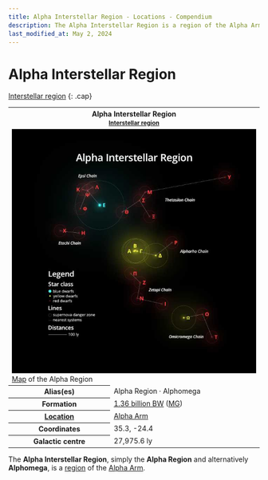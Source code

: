 ```yaml
---
title: Alpha Interstellar Region - Locations - Compendium
description: The Alpha Interstellar Region is a region of the Alpha Arm
last_modified_at: May 2, 2024
---
```


# Alpha Interstellar Region
[Interstellar region](/compendium/locations/#interstellar-regions)
{: .cap}

<div class="table right plainlinks" markdown=0>
  <table class="table full borders smallest">
    <tr><th colspan=2>Alpha Interstellar Region<br><small><a href="/compendium/locations/#interstellar-regions">Interstellar region</a></small></th></tr>
    <tr><td colspan=2><img src="/assets/images/compendium/locations/alpha_interstellar_region_med.jpg" alt="Alpha Interstellar Region map"><div class="caption"><a href="/assets/images/compendium/locations/alpha_interstellar_region.jpg" target="_blank">Map</a> of the Alpha Region</div></td></tr>
    <tr><th>Alias(es)</th><td>Alpha Region · Alphomega</td></tr>
    <tr><th>Formation</th><td><a href="/compendium/events/genesis/#136-billion-bw">1.36 billion BW</a> (<a href="/compendium/events/genesis/#middle-genesis">MG</a>)</td></tr>
    <tr><th><a href="/compendium/locations/">Location</a></th><td><a href="/compendium/locations/alpha-arm/">Alpha Arm</a></td></tr>
    <tr><th>Coordinates</th><td>35.3, -24.4</td></tr>
    <tr><th>Galactic centre</th><td>27,975.6 ly</td></tr>
  </table>
</div>

The **Alpha Interstellar Region**, simply the **Alpha Region** and alternatively **Alphomega**, is a [region](/compendium/locations/#interstellar-regions) of the [Alpha Arm](/compendium/locations/alpha-arm/).